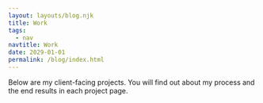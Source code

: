 ```yaml
---
layout: layouts/blog.njk
title: Work
tags:
  - nav
navtitle: Work
date: 2029-01-01
permalink: /blog/index.html
---
```

Below are my client-facing projects. You will find out about my process and the end results in each project page.
